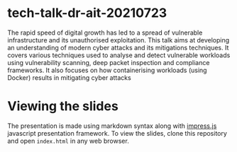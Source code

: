 # tech-talk-dr-ait-20210723
The rapid speed of digital growth has led to a spread of vulnerable infrastructure and its unauthorised exploitation. This talk aims at developing an understanding of modern cyber attacks and its mitigations techniques. It covers various techniques used to analyse and detect vulnerable workloads using vulnerability scanning, deep packet inspection and compliance frameworks. It also focuses on how containerising workloads (using Docker) results in mitigating cyber attacks

# Viewing the slides
The presentation is made using markdown syntax along with [impress.js](https://github.com/impress/impress.js/) javascript presentation framework.
To view the slides, clone this repository and open `index.html` in any web browser.
